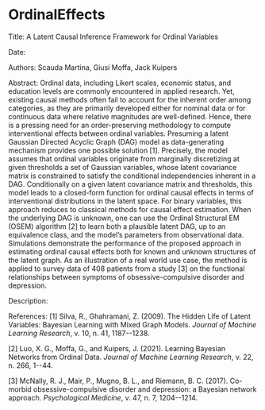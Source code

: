 # OrdinalEffects

Title: A Latent Causal Inference Framework for Ordinal Variables

Date: 

Authors: Scauda Martina, Giusi Moffa, Jack Kuipers

Abstract: Ordinal data, including Likert scales, economic status, and education levels are commonly encountered in applied research. Yet, existing causal methods often fail to account for the inherent order among categories, as they are primarily developed either for nominal data or for continuous data where relative magnitudes are well-defined. Hence, there is a pressing need for an order-preserving methodology to compute interventional effects between ordinal variables. Presuming a latent Gaussian Directed Acyclic Graph (DAG) model as data-generating mechanism provides one possible solution [1]. Precisely, the model assumes that ordinal variables originate from marginally discretizing at given thresholds a set of Gaussian variables, whose latent covariance matrix is constrained to satisfy the conditional independencies inherent in a DAG. Conditionally on a given latent covariance matrix and thresholds, this model leads to a closed-form function for ordinal causal effects in terms of interventional distributions in the latent space. For binary variables, this approach reduces to classical methods for causal effect estimation. When the underlying DAG is unknown, one can use the Ordinal Structural EM (OSEM) algorithm [2] to learn both a plausible latent DAG, up to an equivalence class, and the model’s parameters from observational data. Simulations demonstrate the performance of the proposed approach in estimating ordinal causal effects both for known and unknown structures of the latent graph. As an illustration of a real world use case, the method is applied to survey data of 408 patients from a study [3]  on the functional relationships between symptoms of obsessive-compulsive disorder and depression.  

Description: 

References:
       [1] Silva, R., Ghahramani, Z. (2009).  The Hidden Life of Latent Variables: Bayesian Learning with Mixed Graph Models. *Journal of Machine Learning Research*, v. 10, n. 41, 1187--1238.   
       
[2] Luo, X. G., Moffa, G., and Kuipers, J. (2021).  Learning Bayesian Networks from Ordinal Data. *Journal of Machine Learning Research*, v. 22, n. 266, 1--44.

[3] McNally, R. J., Mair, P., Mugno, B. L., and Riemann, B. C. (2017).  Co-morbid obsessive-compulsive disorder and depression: a Bayesian network approach.
   *Psychological Medicine*, v. 47, n. 7, 1204--1214.

        
